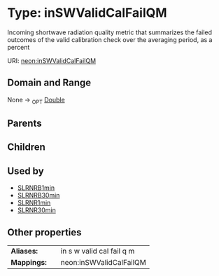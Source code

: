 
# Type: inSWValidCalFailQM


Incoming shortwave radiation quality metric that summarizes the failed outcomes of the valid calibration check over the averaging period, as a percent

URI: [neon:inSWValidCalFailQM](https://data.neonscience.org/inSWValidCalFailQM)


## Domain and Range

None ->  <sub>OPT</sub> [Double](types/Double.md)

## Parents


## Children


## Used by

 * [SLRNRB1min](SLRNRB1min.md)
 * [SLRNRB30min](SLRNRB30min.md)
 * [SLRNR1min](SLRNR1min.md)
 * [SLRNR30min](SLRNR30min.md)

## Other properties

|  |  |  |
| --- | --- | --- |
| **Aliases:** | | in s w valid cal fail q m |
| **Mappings:** | | neon:inSWValidCalFailQM |

